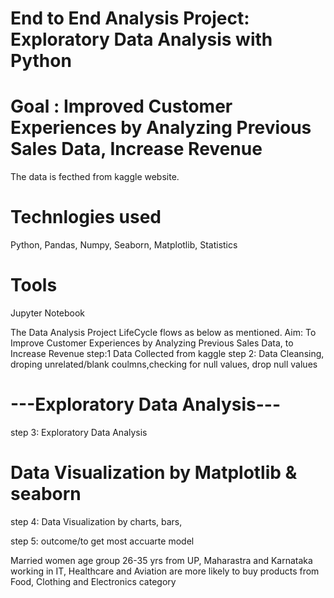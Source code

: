 # End to End Analysis Project: Exploratory Data Analysis with Python     
# Goal : Improved Customer Experiences by Analyzing Previous Sales Data, Increase Revenue
The data is fecthed from kaggle website.
# Technlogies used
Python, Pandas, Numpy, Seaborn, Matplotlib, Statistics
# Tools
Jupyter Notebook

The Data Analysis Project LifeCycle flows as below as mentioned.
Aim: To Improve Customer Experiences by Analyzing Previous Sales Data, to Increase Revenue
step:1 Data Collected from kaggle
step 2: Data Cleansing, droping unrelated/blank coulmns,checking for null values, drop null values 
#  ---Exploratory Data Analysis---
step 3: Exploratory Data Analysis
# Data Visualization by Matplotlib & seaborn
step 4: Data Visualization by charts, bars, 

step 5: outcome/to get most accuarte model


Married women age group 26-35 yrs from UP, Maharastra and Karnataka working in IT, Healthcare and Aviation are more likely to buy products from Food, Clothing and Electronics category
